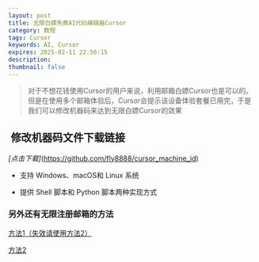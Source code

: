 ```yaml
---
layout: post
title: 无限白嫖免费AI代码编辑器Cursor
category: 教程
tags: Cursor
keywords: AI, Cursor
expires: 2025-02-11 22:56:15
description: 
thumbnail: false
---
```



> 对于不想花钱使用Cursor的用户来说，利用邮箱白嫖Cursor也是可以的。但是在使用多个邮箱体验后，Cursor会提示该设备体验套餐已用完，于是我们可以修改机器码来达到无限白嫖Cursor的效果


##  

##  修改机器码文件下载链接

*[点击下载]*(https://github.com/fly8888/cursor_machine_id)

- 支持 Windows、macOS和 Linux 系统

- 提供 Shell 脚本和 Python 脚本两种实现方式



### 另外还有无限注册邮箱的方法

[方法1（失效请使用方法2）](https://t.co/sR88uPfgCV)

[方法2](https://t.co/y7Rr4C1eaw)



